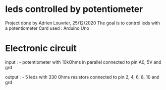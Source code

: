 # leds controlled by potentiometer 

Project done by Adrien Louvrier, 25/12/2020
The goal is to control leds with a potentiometer
Card used : Arduino Uno

# Electronic circuit
input : 
	- potentiometer with 10kOhms in parallel connected to pin A0, 5V and grd
	
output : 
	- 5 leds with 330 Ohms resistors connected to pin 2, 4, 6, 8, 10 and grd